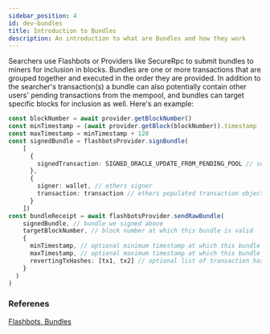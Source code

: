 ```yaml
---
sidebar_position: 4
id: dev-bundles
title: Introduction to Bundles
description: An introduction to what are Bundles and how they work
---
```


Searchers use Flashbots or Providers like SecureRpc to submit bundles to miners for inclusion in blocks. Bundles are one or more transactions that are grouped together and executed in the order they are provided. In addition to the searcher's transaction(s) a bundle can also potentially contain other users' pending transactions from the mempool, and bundles can target specific blocks for inclusion as well. Here's an example:

```typescript
const blockNumber = await provider.getBlockNumber()
const minTimestamp = (await provider.getBlock(blockNumber)).timestamp
const maxTimestamp = minTimestamp + 120
const signedBundle = flashbotsProvider.signBundle(
    [
      {
        signedTransaction: SIGNED_ORACLE_UPDATE_FROM_PENDING_POOL // serialized signed transaction hex
      },
      {
        signer: wallet, // ethers signer
        transaction: transaction // ethers populated transaction object
      }
    ])
const bundleReceipt = await flashbotsProvider.sendRawBundle(
    signedBundle, // bundle we signed above
    targetBlockNumber, // block number at which this bundle is valid
    {
      minTimestamp, // optional minimum timestamp at which this bundle is valid (inclusive)
      maxTimestamp, // optional maximum timestamp at which this bundle is valid (inclusive)
      revertingTxHashes: [tx1, tx2] // optional list of transaction hashes allowed to revert. Without specifying here, any revert invalidates the entire bundle.
    }
  )
)
```

### Referenes

[Flashbots, Bundles](https://github.com/flashbots/flashbots-docs/blob/main/docs/flashbots-auction/searchers/advanced/understanding-bundles.mdx)
